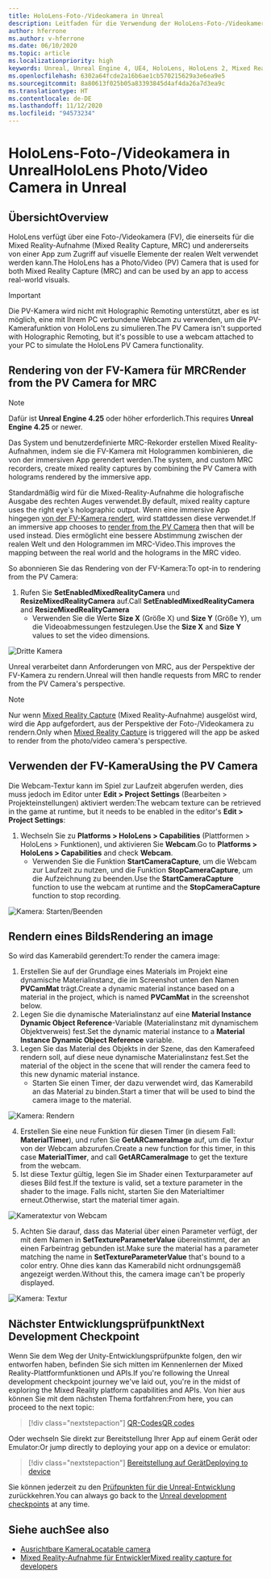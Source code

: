 ```yaml
---
title: HoloLens-Foto-/Videokamera in Unreal
description: Leitfaden für die Verwendung der HoloLens-Foto-/Videokamera in Unreal
author: hferrone
ms.author: v-hferrone
ms.date: 06/10/2020
ms.topic: article
ms.localizationpriority: high
keywords: Unreal, Unreal Engine 4, UE4, HoloLens, HoloLens 2, Mixed Reality, Entwicklung, Features, Dokumentation, Leitfäden, Hologramme, Kamera, FV-Kamera, MRC
ms.openlocfilehash: 6302a64fcde2a16b6ae1cb570215629a3e6ea9e5
ms.sourcegitcommit: 8a80613f025b05a83393845d4af4da26a7d3ea9c
ms.translationtype: HT
ms.contentlocale: de-DE
ms.lasthandoff: 11/12/2020
ms.locfileid: "94573234"
---
```

# <a name="hololens-photovideo-camera-in-unreal"></a><span data-ttu-id="eb83a-104">HoloLens-Foto-/Videokamera in Unreal</span><span class="sxs-lookup"><span data-stu-id="eb83a-104">HoloLens Photo/Video Camera in Unreal</span></span>

## <a name="overview"></a><span data-ttu-id="eb83a-105">Übersicht</span><span class="sxs-lookup"><span data-stu-id="eb83a-105">Overview</span></span>

<span data-ttu-id="eb83a-106">HoloLens verfügt über eine Foto-/Videokamera (FV), die einerseits für die Mixed Reality-Aufnahme (Mixed Reality Capture, MRC) und andererseits von einer App zum Zugriff auf visuelle Elemente der realen Welt verwendet werden kann.</span><span class="sxs-lookup"><span data-stu-id="eb83a-106">The HoloLens has a Photo/Video (PV) Camera that is used for both Mixed Reality Capture (MRC) and can be used by an app to access real-world visuals.</span></span> 

> [!IMPORTANT]
> <span data-ttu-id="eb83a-107">Die PV-Kamera wird nicht mit Holographic Remoting unterstützt, aber es ist möglich, eine mit Ihrem PC verbundene Webcam zu verwenden, um die PV-Kamerafunktion von HoloLens zu simulieren.</span><span class="sxs-lookup"><span data-stu-id="eb83a-107">The PV Camera isn't supported with Holographic Remoting, but it's possible to use a webcam attached to your PC to simulate the HoloLens PV Camera functionality.</span></span>

## <a name="render-from-the-pv-camera-for-mrc"></a><span data-ttu-id="eb83a-108">Rendering von der FV-Kamera für MRC</span><span class="sxs-lookup"><span data-stu-id="eb83a-108">Render from the PV Camera for MRC</span></span>

> [!NOTE]
> <span data-ttu-id="eb83a-109">Dafür ist **Unreal Engine 4.25** oder höher erforderlich.</span><span class="sxs-lookup"><span data-stu-id="eb83a-109">This requires **Unreal Engine 4.25** or newer.</span></span>

<span data-ttu-id="eb83a-110">Das System und benutzerdefinierte MRC-Rekorder erstellen Mixed Reality-Aufnahmen, indem sie die FV-Kamera mit Hologrammen kombinieren, die von der immersiven App gerendert werden.</span><span class="sxs-lookup"><span data-stu-id="eb83a-110">The system, and custom MRC recorders, create mixed reality captures by combining the PV Camera with holograms rendered by the immersive app.</span></span>

<span data-ttu-id="eb83a-111">Standardmäßig wird für die Mixed-Reality-Aufnahme die holografische Ausgabe des rechten Auges verwendet.</span><span class="sxs-lookup"><span data-stu-id="eb83a-111">By default, mixed reality capture uses the right eye's holographic output.</span></span> <span data-ttu-id="eb83a-112">Wenn eine immersive App hingegen [von der FV-Kamera rendert](../platform-capabilities-and-apis/mixed-reality-capture-for-developers.md#render-from-the-pv-camera-opt-in), wird stattdessen diese verwendet.</span><span class="sxs-lookup"><span data-stu-id="eb83a-112">If an immersive app chooses to [render from the PV Camera](../platform-capabilities-and-apis/mixed-reality-capture-for-developers.md#render-from-the-pv-camera-opt-in) then that will be used instead.</span></span> <span data-ttu-id="eb83a-113">Dies ermöglicht eine bessere Abstimmung zwischen der realen Welt und den Hologrammen im MRC-Video.</span><span class="sxs-lookup"><span data-stu-id="eb83a-113">This improves the mapping between the real world and the holograms in the MRC video.</span></span>

<span data-ttu-id="eb83a-114">So abonnieren Sie das Rendering von der FV-Kamera:</span><span class="sxs-lookup"><span data-stu-id="eb83a-114">To opt-in to rendering from the PV Camera:</span></span>

1. <span data-ttu-id="eb83a-115">Rufen Sie **SetEnabledMixedRealityCamera** und **ResizeMixedRealityCamera** auf.</span><span class="sxs-lookup"><span data-stu-id="eb83a-115">Call **SetEnabledMixedRealityCamera** and **ResizeMixedRealityCamera**</span></span>
    * <span data-ttu-id="eb83a-116">Verwenden Sie die Werte **Size X** (Größe X) und **Size Y** (Größe Y), um die Videoabmessungen festzulegen.</span><span class="sxs-lookup"><span data-stu-id="eb83a-116">Use the **Size X** and **Size Y** values to set the video dimensions.</span></span>

![Dritte Kamera](../platform-capabilities-and-apis/images/unreal-camera-3rd.PNG)

<span data-ttu-id="eb83a-118">Unreal verarbeitet dann Anforderungen von MRC, aus der Perspektive der FV-Kamera zu rendern.</span><span class="sxs-lookup"><span data-stu-id="eb83a-118">Unreal will then handle requests from MRC to render from the PV Camera's perspective.</span></span>

> [!NOTE]
> <span data-ttu-id="eb83a-119">Nur wenn [Mixed Reality Capture](../../mixed-reality-capture.md) (Mixed Reality-Aufnahme) ausgelöst wird, wird die App aufgefordert, aus der Perspektive der Foto-/Videokamera zu rendern.</span><span class="sxs-lookup"><span data-stu-id="eb83a-119">Only when [Mixed Reality Capture](../../mixed-reality-capture.md) is triggered will the app be asked to render from the photo/video camera's perspective.</span></span>

## <a name="using-the-pv-camera"></a><span data-ttu-id="eb83a-120">Verwenden der FV-Kamera</span><span class="sxs-lookup"><span data-stu-id="eb83a-120">Using the PV Camera</span></span>

<span data-ttu-id="eb83a-121">Die Webcam-Textur kann im Spiel zur Laufzeit abgerufen werden, dies muss jedoch im Editor unter **Edit > Project Settings** (Bearbeiten > Projekteinstellungen) aktiviert werden:</span><span class="sxs-lookup"><span data-stu-id="eb83a-121">The webcam texture can be retrieved in the game at runtime, but it needs to be enabled in the editor's **Edit > Project Settings**:</span></span>
1. <span data-ttu-id="eb83a-122">Wechseln Sie zu **Platforms > HoloLens > Capabilities** (Plattformen > HoloLens > Funktionen), und aktivieren Sie **Webcam**.</span><span class="sxs-lookup"><span data-stu-id="eb83a-122">Go to **Platforms > HoloLens > Capabilities** and check **Webcam**.</span></span>
    * <span data-ttu-id="eb83a-123">Verwenden Sie die Funktion **StartCameraCapture**, um die Webcam zur Laufzeit zu nutzen, und die Funktion **StopCameraCapture**, um die Aufzeichnung zu beenden.</span><span class="sxs-lookup"><span data-stu-id="eb83a-123">Use the **StartCameraCapture** function to use the webcam at runtime and the **StopCameraCapture** function to stop recording.</span></span>

![Kamera: Starten/Beenden](images/unreal-camera-startstop.PNG)

## <a name="rendering-an-image"></a><span data-ttu-id="eb83a-125">Rendern eines Bilds</span><span class="sxs-lookup"><span data-stu-id="eb83a-125">Rendering an image</span></span>
<span data-ttu-id="eb83a-126">So wird das Kamerabild gerendert:</span><span class="sxs-lookup"><span data-stu-id="eb83a-126">To render the camera image:</span></span>
1. <span data-ttu-id="eb83a-127">Erstellen Sie auf der Grundlage eines Materials im Projekt eine dynamische Materialinstanz, die im Screenshot unten den Namen **PVCamMat** trägt.</span><span class="sxs-lookup"><span data-stu-id="eb83a-127">Create a dynamic material instance based on a material in the project, which is named **PVCamMat** in the screenshot below.</span></span>  
2. <span data-ttu-id="eb83a-128">Legen Sie die dynamische Materialinstanz auf eine **Material Instance Dynamic Object Reference**-Variable (Materialinstanz mit dynamischem Objektverweis) fest.</span><span class="sxs-lookup"><span data-stu-id="eb83a-128">Set the dynamic material instance to a **Material Instance Dynamic Object Reference** variable.</span></span>  
3. <span data-ttu-id="eb83a-129">Legen Sie das Material des Objekts in der Szene, das den Kamerafeed rendern soll, auf diese neue dynamische Materialinstanz fest.</span><span class="sxs-lookup"><span data-stu-id="eb83a-129">Set the material of the object in the scene that will render the camera feed to this new dynamic material instance.</span></span>
    * <span data-ttu-id="eb83a-130">Starten Sie einen Timer, der dazu verwendet wird, das Kamerabild an das Material zu binden.</span><span class="sxs-lookup"><span data-stu-id="eb83a-130">Start a timer that will be used to bind the camera image to the material.</span></span>

![Kamera: Rendern](images/unreal-camera-render.PNG)

4. <span data-ttu-id="eb83a-132">Erstellen Sie eine neue Funktion für diesen Timer (in diesem Fall: **MaterialTimer**), und rufen Sie **GetARCameraImage** auf, um die Textur von der Webcam abzurufen.</span><span class="sxs-lookup"><span data-stu-id="eb83a-132">Create a new function for this timer, in this case **MaterialTimer**, and call **GetARCameraImage** to get the texture from the webcam.</span></span>  
5. <span data-ttu-id="eb83a-133">Ist diese Textur gültig, legen Sie im Shader einen Texturparameter auf dieses Bild fest.</span><span class="sxs-lookup"><span data-stu-id="eb83a-133">If the texture is valid, set a texture parameter in the shader to the image.</span></span>  <span data-ttu-id="eb83a-134">Falls nicht, starten Sie den Materialtimer erneut.</span><span class="sxs-lookup"><span data-stu-id="eb83a-134">Otherwise, start the material timer again.</span></span>

![Kameratextur von Webcam](images/unreal-camera-texture.PNG)

5. <span data-ttu-id="eb83a-136">Achten Sie darauf, dass das Material über einen Parameter verfügt, der mit dem Namen in **SetTextureParameterValue** übereinstimmt, der an einen Farbeintrag gebunden ist.</span><span class="sxs-lookup"><span data-stu-id="eb83a-136">Make sure the material has a parameter matching the name in **SetTextureParameterValue** that's bound to a color entry.</span></span> <span data-ttu-id="eb83a-137">Ohne dies kann das Kamerabild nicht ordnungsgemäß angezeigt werden.</span><span class="sxs-lookup"><span data-stu-id="eb83a-137">Without this, the camera image can't be properly displayed.</span></span>

![Kamera: Textur](images/unreal-camera-material.PNG)

## <a name="next-development-checkpoint"></a><span data-ttu-id="eb83a-139">Nächster Entwicklungsprüfpunkt</span><span class="sxs-lookup"><span data-stu-id="eb83a-139">Next Development Checkpoint</span></span>

<span data-ttu-id="eb83a-140">Wenn Sie dem Weg der Unity-Entwicklungsprüfpunkte folgen, den wir entworfen haben, befinden Sie sich mitten im Kennenlernen der Mixed Reality-Plattformfunktionen und APIs.</span><span class="sxs-lookup"><span data-stu-id="eb83a-140">If you're following the Unreal development checkpoint journey we've laid out, you're in the midst of exploring the Mixed Reality platform capabilities and APIs.</span></span> <span data-ttu-id="eb83a-141">Von hier aus können Sie mit dem nächsten Thema fortfahren:</span><span class="sxs-lookup"><span data-stu-id="eb83a-141">From here, you can proceed to the next topic:</span></span>

> [!div class="nextstepaction"]
> [<span data-ttu-id="eb83a-142">QR-Codes</span><span class="sxs-lookup"><span data-stu-id="eb83a-142">QR codes</span></span>](unreal-qr-codes.md)

<span data-ttu-id="eb83a-143">Oder wechseln Sie direkt zur Bereitstellung Ihrer App auf einem Gerät oder Emulator:</span><span class="sxs-lookup"><span data-stu-id="eb83a-143">Or jump directly to deploying your app on a device or emulator:</span></span>

> [!div class="nextstepaction"]
> [<span data-ttu-id="eb83a-144">Bereitstellung auf Gerät</span><span class="sxs-lookup"><span data-stu-id="eb83a-144">Deploying to device</span></span>](unreal-deploying.md)

<span data-ttu-id="eb83a-145">Sie können jederzeit zu den [Prüfpunkten für die Unreal-Entwicklung](unreal-development-overview.md#3-platform-capabilities-and-apis) zurückkehren.</span><span class="sxs-lookup"><span data-stu-id="eb83a-145">You can always go back to the [Unreal development checkpoints](unreal-development-overview.md#3-platform-capabilities-and-apis) at any time.</span></span>

## <a name="see-also"></a><span data-ttu-id="eb83a-146">Siehe auch</span><span class="sxs-lookup"><span data-stu-id="eb83a-146">See also</span></span>
* [<span data-ttu-id="eb83a-147">Ausrichtbare Kamera</span><span class="sxs-lookup"><span data-stu-id="eb83a-147">Locatable camera</span></span>](../platform-capabilities-and-apis/locatable-camera.md)
* [<span data-ttu-id="eb83a-148">Mixed Reality-Aufnahme für Entwickler</span><span class="sxs-lookup"><span data-stu-id="eb83a-148">Mixed reality capture for developers</span></span>](../platform-capabilities-and-apis/mixed-reality-capture-for-developers.md)
